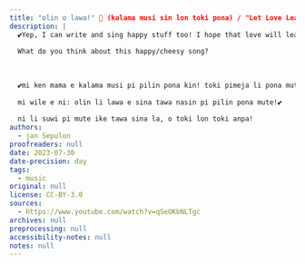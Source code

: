 ```yaml
---
title: "olin o lawa!" 💖 (kalama musi sin lon toki pona) / "Let Love Lead" (original toki pona song)
description: |
  💕Yep, I can write and sing happy stuff too! I hope that love will lead you on happy paths! 💕
  
  What do you think about this happy/cheesy song?
  
  
  
  💕mi ken mama e kalama musi pi pilin pona kin! toki pimeja li pona mute tawa mi. taso pilin pona li pilin pi wile mi. 
  
  mi wile e ni: olin li lawa e sina tawa nasin pi pilin pona mute!💕
  
  ni li suwi pi mute ike tawa sina la, o toki lon toki anpa!
authors:
  - jan Sepulon
proofreaders: null
date: 2023-07-30
date-precision: day
tags:
  - music
original: null
license: CC-BY-3.0
sources:
  - https://www.youtube.com/watch?v=qSeOKbNLTgc
archives: null
preprocessing: null
accessibility-notes: null
notes: null
---
```


